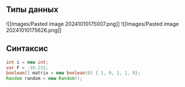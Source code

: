 ## Типы данных
![[Images/Pasted image 20241010175007.png]]
![[Images/Pasted image 20241010175626.png]]
## Синтаксис
```java
int i = new int;
var F = -10.232;
boolean[] matrix = new boolean(6) { 1, 0, 1, 1, 0};
Random random = new Random();
```
